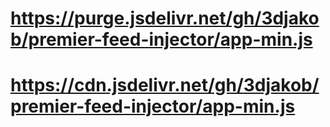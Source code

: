 # https://purge.jsdelivr.net/gh/3djakob/premier-feed-injector/app-min.js
# https://cdn.jsdelivr.net/gh/3djakob/premier-feed-injector/app-min.js
